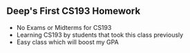 ## Deep's First CS193 Homework




- No Exams or Midterms for CS193
- Learning CS193 by students that took this class previously
- Easy class which will boost my GPA
  

```
